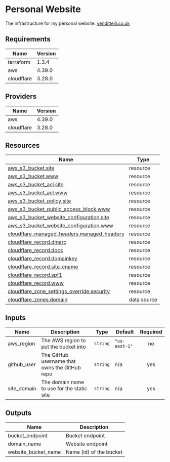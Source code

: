 <!-- BEGIN_TF_DOCS -->
# Personal Website

The infrastructure for my personal website: [vendittelli.co.uk](https://vendittelli.co.uk/)

## Requirements

| Name | Version |
|------|---------|
| terraform | 1.3.4 |
| aws | 4.39.0 |
| cloudflare | 3.28.0 |

## Providers

| Name | Version |
|------|---------|
| aws | 4.39.0 |
| cloudflare | 3.28.0 |

## Resources

| Name | Type |
|------|------|
| [aws_s3_bucket.site](https://registry.terraform.io/providers/hashicorp/aws/4.39.0/docs/resources/s3_bucket) | resource |
| [aws_s3_bucket.www](https://registry.terraform.io/providers/hashicorp/aws/4.39.0/docs/resources/s3_bucket) | resource |
| [aws_s3_bucket_acl.site](https://registry.terraform.io/providers/hashicorp/aws/4.39.0/docs/resources/s3_bucket_acl) | resource |
| [aws_s3_bucket_acl.www](https://registry.terraform.io/providers/hashicorp/aws/4.39.0/docs/resources/s3_bucket_acl) | resource |
| [aws_s3_bucket_policy.site](https://registry.terraform.io/providers/hashicorp/aws/4.39.0/docs/resources/s3_bucket_policy) | resource |
| [aws_s3_bucket_public_access_block.www](https://registry.terraform.io/providers/hashicorp/aws/4.39.0/docs/resources/s3_bucket_public_access_block) | resource |
| [aws_s3_bucket_website_configuration.site](https://registry.terraform.io/providers/hashicorp/aws/4.39.0/docs/resources/s3_bucket_website_configuration) | resource |
| [aws_s3_bucket_website_configuration.www](https://registry.terraform.io/providers/hashicorp/aws/4.39.0/docs/resources/s3_bucket_website_configuration) | resource |
| [cloudflare_managed_headers.managed_headers](https://registry.terraform.io/providers/cloudflare/cloudflare/3.28.0/docs/resources/managed_headers) | resource |
| [cloudflare_record.dmarc](https://registry.terraform.io/providers/cloudflare/cloudflare/3.28.0/docs/resources/record) | resource |
| [cloudflare_record.docs](https://registry.terraform.io/providers/cloudflare/cloudflare/3.28.0/docs/resources/record) | resource |
| [cloudflare_record.domainkey](https://registry.terraform.io/providers/cloudflare/cloudflare/3.28.0/docs/resources/record) | resource |
| [cloudflare_record.site_cname](https://registry.terraform.io/providers/cloudflare/cloudflare/3.28.0/docs/resources/record) | resource |
| [cloudflare_record.spf1](https://registry.terraform.io/providers/cloudflare/cloudflare/3.28.0/docs/resources/record) | resource |
| [cloudflare_record.www](https://registry.terraform.io/providers/cloudflare/cloudflare/3.28.0/docs/resources/record) | resource |
| [cloudflare_zone_settings_override.security](https://registry.terraform.io/providers/cloudflare/cloudflare/3.28.0/docs/resources/zone_settings_override) | resource |
| [cloudflare_zones.domain](https://registry.terraform.io/providers/cloudflare/cloudflare/3.28.0/docs/data-sources/zones) | data source |

## Inputs

| Name | Description | Type | Default | Required |
|------|-------------|------|---------|:--------:|
| aws\_region | The AWS region to put the bucket into | `string` | `"us-east-1"` | no |
| github\_user | The GitHub username that owns the GitHub repo | `string` | n/a | yes |
| site\_domain | The domain name to use for the static site | `string` | n/a | yes |

## Outputs

| Name | Description |
|------|-------------|
| bucket\_endpoint | Bucket endpoint |
| domain\_name | Website endpoint |
| website\_bucket\_name | Name (id) of the bucket |
<!-- END_TF_DOCS -->
